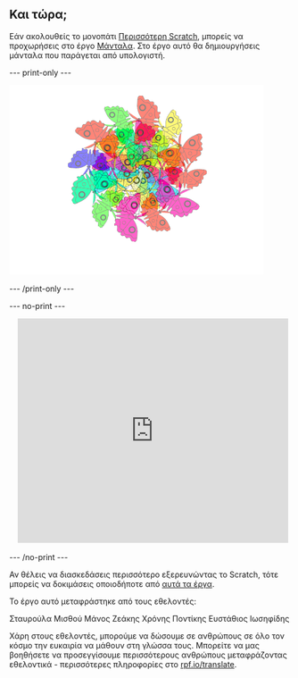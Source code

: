 ## Και τώρα;

Εάν ακολουθείς το μονοπάτι [Περισσότερη Scratch](https://projects.raspberrypi.org/el-GR/pathways/further-scratch), μπορείς να προχωρήσεις στο έργο [Μάνταλα](https://projects.raspberrypi.org/el-GR/projects/mandala). Στο έργο αυτό θα δημιουργήσεις μάνταλα που παράγεται από υπολογιστή.

--- print-only ---

![Έργο Mandala](images/mandala.png)

--- /print-only ---

--- no-print ---

<div class="scratch-preview" style="margin-left: 15px;">
  <iframe allowtransparency="true" width="485" height="402" src="https://scratch.mit.edu/projects/embed/536953224/?autostart=false" frameborder="0"></iframe>
</div>

--- /no-print ---

Αν θέλεις να διασκεδάσεις περισσότερο εξερευνώντας το Scratch, τότε μπορείς να δοκιμάσεις οποιοδήποτε από [αυτά τα έργα](https://projects.raspberrypi.org/el-GR/projects?software%5B%5D=scratch&curriculum%5B%5D=%201).

Το έργο αυτό μεταφράστηκε από τους εθελοντές:

Σταυρούλα Μισθού
Μάνος Ζεάκης
Χρόνης Ποντίκης
Ευστάθιος Ιωσηφίδης

Χάρη στους εθελοντές, μπορούμε να δώσουμε σε ανθρώπους σε όλο τον κόσμο την ευκαιρία να μάθουν στη γλώσσα τους. Μπορείτε να μας βοηθήσετε να προσεγγίσουμε περισσότερους ανθρώπους μεταφράζοντας εθελοντικά - περισσότερες πληροφορίες στο [rpf.io/translate](https://rpf.io/translate).